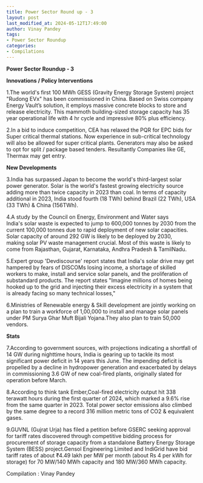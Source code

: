 ```yaml
---
title: Power Sector Round up - 3
layout: post
last_modified_at: 2024-05-12T17:49:00
author: Vinay Pandey
tags:
- Power Sector Roundup
categories:
- Compilations
---
```

**Power Sector Roundup - 3**

**Innovations / Policy Interventions**

1.The world's first 100 MWh GESS (Gravity Energy Storage System) project "Rudong EVx" has been commissioned in China. Based on Swiss company Energy Vault’s solution, it employs massive concrete blocks to store and release electricity. This mammoth building-sized storage capacity has 35 year operational life with 4 hr cycle and impressive 80%  plus efficiency.  

2.In a bid to induce competition, CEA has relaxed the PQR for EPC bids for Super critical thermal stations. Now experience in sub-critical technology will also be allowed for super critical  plants. Generators may also be asked to opt for split / package based tenders. Resultantly Companies like GE, Thermax may get entry. 

**New Developments**

3.India has surpassed Japan to become the world's third-largest solar power generator. Solar is the world's fastest growing electricity source adding more than twice capacity in 2023 than coal. In terms of capacity additional in 2023, India stood fourth (18 TWh) behind Brazil (22 TWh), USA (33 TWh) & China (156TWh). 

4.A study by the Council on Energy, Environment and Water says India's solar waste is expected to jump to 600,000 tonnes by 2030 from the current 100,000 tonnes due to rapid deployment of new solar capacities.  Solar capacity of around 292 GW is likely to be deployed by 2030, making solar PV waste management crucial. Most of this waste is likely to come from Rajasthan, Gujarat, Karnataka, Andhra Pradesh & TamilNadu.

5.Expert group 'Devdiscourse' report states that India's solar drive may get hampered by fears of DISCOMs losing income, a shortage of skilled workers to make, install and service solar panels, and the proliferation of substandard products. The report states "Imagine millions of homes being hooked up to the grid and injecting their excess electricity in a system that is already facing so many technical losses," 

6.Ministries of Renewable energy & Skill development are jointly working on a plan to train a workforce of 1,00,000 to install and manage solar panels under PM Surya Ghar Muft Bijali Yojana.They also plan to train 50,000 vendors.

**Stats**

7.According to government sources, with projections indicating a shortfall of 14 GW during nighttime hours, India is gearing up to tackle its most significant power deficit in 14 years this June. The impending deficit is propelled by a decline in hydropower generation and exacerbated by delays in commissioning 3.6 GW of new coal-fired plants, originally slated for operation before March. 

8.According to think tank Ember,Coal-fired electricity output hit 338 terawatt hours during the first quarter of 2024,  which marked a 9.6% rise from the same quarter in 2023. Total power sector emissions also climbed by the same degree to a record 316 million metric tons of CO2 & equivalent gases.

9.GUVNL (Gujrat Urja) has filed a petition before GSERC seeking approval for tariff rates discovered through competitive bidding process for procurement of storage capacity from a standalone Battery Energy Storage System (BESS) project.Gensol Engineering Limited and IndiGrid have bid tariff rates of about ₹4.49 lakh per MW per month (about Rs 4 per kWh for storage) for 70 MW/140 MWh capacity and 180 MW/360 MWh capacity.

Compilation : Vinay Pandey


